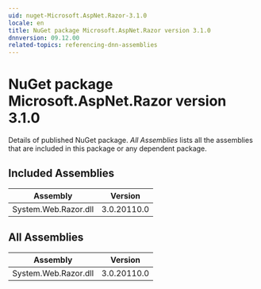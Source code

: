 ```yaml
---
uid: nuget-Microsoft.AspNet.Razor-3.1.0
locale: en
title: NuGet package Microsoft.AspNet.Razor version 3.1.0
dnnversion: 09.12.00
related-topics: referencing-dnn-assemblies
---
```


# NuGet package Microsoft.AspNet.Razor version 3.1.0
Details of published NuGet package.
*All Assemblies* lists all the assemblies that are included in this package or any dependent package.

## Included Assemblies

|Assembly|Version|
|---|---|
|System.Web.Razor.dll|3.0.20110.0|

## All Assemblies

|Assembly|Version|
|---|---|
|System.Web.Razor.dll|3.0.20110.0|

